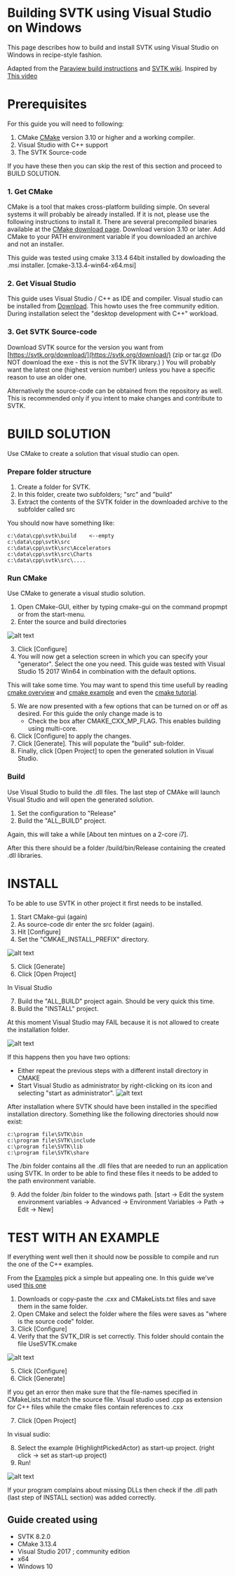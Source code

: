 Building SVTK using Visual Studio on Windows
=============================================

This page describes how to build and install SVTK using Visual Studio on Windows in recipe-style fashion.

Adapted from the [Paraview build instructions](https://gitlab.kitware.com/paraview/paraview/blob/master/Documentation/dev/build.md) and [SVTK wiki](https://svtk.org/Wiki/SVTK/Building/Windows).
Inspired by [This video](https://www.youtube.com/watch?v=IgvbhyDh8r0)

Prerequisites
=============
For this guide you will need to following:

1. CMake [CMake](http://www.cmake.org/) version 3.10 or higher and a working compiler.
2. Visual Studio with C++ support
3. The SVTK Source-code

If you have these then you can skip the rest of this section and proceed to BUILD SOLUTION.


### 1. Get CMake

CMake is a tool that makes cross-platform building simple. On several systems it will probably be already installed. If it is not, please use the following instructions to install it.
There are several precompiled binaries available at the [CMake download page](https://cmake.org/download/). Download version 3.10 or later.
Add CMake to your PATH environment variable if you downloaded an archive and not an installer.

This guide was tested using cmake 3.13.4 64bit installed by dowloading the .msi installer. [cmake-3.13.4-win64-x64.msi]


### 2. Get Visual Studio

This guide uses Visual Studio / C++ as IDE and compiler. Visual studio can be installed from [Download](https://visualstudio.microsoft.com/vs/community/).
This howto uses the free community edition.
During installation select the "desktop development with C++" workload.

### 3. Get SVTK Source-code

Download SVTK source for the version you want from [https://svtk.org/download/](https://svtk.org/download/)  (zip or tar.gz (Do NOT download the exe - this is not the SVTK library.) )
You will probably want the latest one (highest version number) unless you have a specific reason to use an older one.

Alternatively the source-code can be obtained from the repository as well. This is recommended only if you intent to make changes and contribute to SVTK.


BUILD SOLUTION
===============
Use CMake to create a solution that visual studio can open.

### Prepare folder structure

1. Create a folder for SVTK.
2. In this folder, create two subfolders; "src" and "build"
3. Extract the contents of the SVTK folder in the downloaded archive to the subfolder called src

You should now have something like:

```
c:\data\cpp\svtk\build    <--empty
c:\data\cpp\svtk\src
c:\data\cpp\svtk\src\Accelerators
c:\data\cpp\svtk\src\Charts
c:\data\cpp\svtk\src\....
```

### Run CMake

Use CMake to generate a visual studio solution.

1. Open CMake-GUI, either by typing cmake-gui on the command propmpt or from the start-menu.
2. Enter the source and build directories

![alt text](./Documentation/dev/images/cmake1.png)

3. Click [Configure]
4. You will now get a selection screen in which you can specify your "generator". Select the one you need. This guide was tested with Visual Studio 15 2017 Win64 in combination with the default options.

This will take some time. You may want to spend this time usefull by reading [cmake overview](https://cmake.org/overview/) and [cmake example](https://cmake.org/examples) and even the [cmake tutorial](https://cmake.org/cmake-tutorial/).

5. We are now presented with a few options that can be turned on or off as desired. For this guide the only change made is to
   - Check the box after CMAKE_CXX_MP_FLAG. This enables building using multi-core.
6. Click [Configure] to apply the changes.
7. Click [Generate]. This will populate the "build" sub-folder.
8. Finally, click [Open Project] to open the generated solution in Visual Studio.

### Build

Use Visual Studio to build the .dll files.
The last step of CMAke will launch Visual Studio and will open the generated solution.

1. Set the configuration to "Release"
2. Build the "ALL_BUILD" project.

Again, this will take a while [About ten mintues on a 2-core i7].

After this there should be a folder /build/bin/Release containing the created .dll libraries.

INSTALL
========
To be able to use SVTK in other project it first needs to be installed.

1. Start CMake-gui (again)
2. As source-code dir enter the src folder (again).
3. Hit [Configure]
4. Set the "CMKAE_INSTALL_PREFIX" directory.

![alt text](./Documentation/dev/images/cmake4.png)


5. Click [Generate]
6. Click [Open Project]

In Visual Studio

7. Build the "ALL_BUILD" project again. Should be very quick this time.
8. Build the "INSTALL" project.

At this moment Visual Studio may FAIL because it is not allowed to create the installation folder.

![alt text](./Documentation/dev/images/adminerror1.png)


If this happens then you have two options:
- Either repeat the previous steps with a different install directory in CMAKE
- Start Visual Studio as administrator by right-clicking on its icon and selecting "start as administrator". ![alt text](./Documentation/dev/images/vs4.png)

After installation where SVTK should have been installed in the specified installation directory. Something like the following directories should now exist:

```
c:\program file\SVTK\bin
c:\program file\SVTK\include
c:\program file\SVTK\lib
c:\program file\SVTK\share
```

The /bin folder contains all the .dll files that are needed to run an application using SVTK. In order to be able to find these files it needs to be added to the path environment variable.

9. Add the folder /bin folder to the windows path. [start -> Edit the system environment variables -> Advanced -> Environment Variables -> Path -> Edit -> New]


TEST WITH AN EXAMPLE
=====================

If everything went well then it should now be possible to compile and run the one of the C++ examples.

From the [Examples](https://lorensen.github.io/SVTKExamples/site/Cxx/) pick a simple but appealing one. In this guide we've used [this one](https://lorensen.github.io/SVTKExamples/site/Cxx/Picking/HighlightPickedActor/)

1. Downloads or copy-paste the .cxx and CMakeLists.txt files and save them in the same folder.
2. Open CMake and select the folder where the files were saves as "where is the source code" folder.
3. Click [Configure]
4. Verify that the SVTK_DIR is set correctly. This folder should contain the file UseSVTK.cmake

![alt text](./Documentation/dev/images/cmake5.png)


5. Click [Configure]
6. Click [Generate]

If you get an error then make sure that the file-names specified in CMakeLists.txt match the source file. Visual studio used .cpp as extension for C++ files while the cmake files contain references to .cxx

7. Click [Open Project]

In visual sudio:

8. Select the example (HighlightPickedActor) as start-up project. (right click -> set as start-up project)
9. Run!

![alt text](./Documentation/dev/images/done1.png)

If your program complains about missing DLLs then check if the .dll path (last step of INSTALL section) was added correctly.


Guide created using
--------------------

- SVTK 8.2.0
- CMake 3.13.4
- Visual Studio 2017 ; community edition
- x64
- Windows 10
